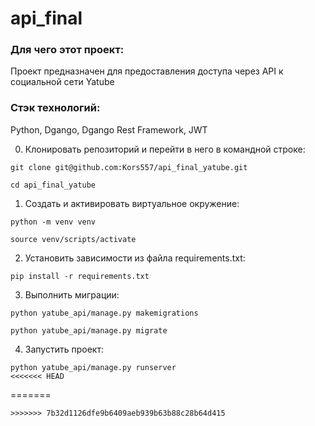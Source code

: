 # api_final
### Для чего этот проект:
Проект предназначен для предоставления доступа через API к социальной сети Yatube

### Стэк технологий:
Python, Dgango, Dgango Rest Framework, JWT

0. Клонировать репозиторий и перейти в него в командной строке:

  ```
  git clone git@github.com:Kors557/api_final_yatube.git
  ```

  ```
  cd api_final_yatube
  ```

1. Cоздать и активировать виртуальное окружение:

  ```
  python -m venv venv
  ```

  ```
  source venv/scripts/activate
  ```

2. Установить зависимости из файла requirements.txt:

  ```
  pip install -r requirements.txt
  ```

3. Выполнить миграции:

  ```
  python yatube_api/manage.py makemigrations
  ```

  ```
  python yatube_api/manage.py migrate
  ```

4. Запустить проект:

  ```
  python yatube_api/manage.py runserver
<<<<<<< HEAD
  ```
=======
  ```
>>>>>>> 7b32d1126dfe9b6409aeb939b63b88c28b64d415
